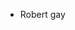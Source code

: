 * Robert gay

<!---
Teyllayka/Teyllayka is a ✨ special ✨ repository because its `README.md` (this file) appears on your GitHub profile.
You can click the Preview link to take a look at your changes.
--->
